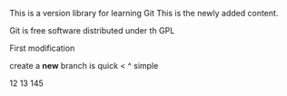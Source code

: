 This is a version library for learning Git
This is the newly added content.

Git is free software distributed under th GPL

First modification

create a **new** branch is quick < ^ simple


12  13  145


